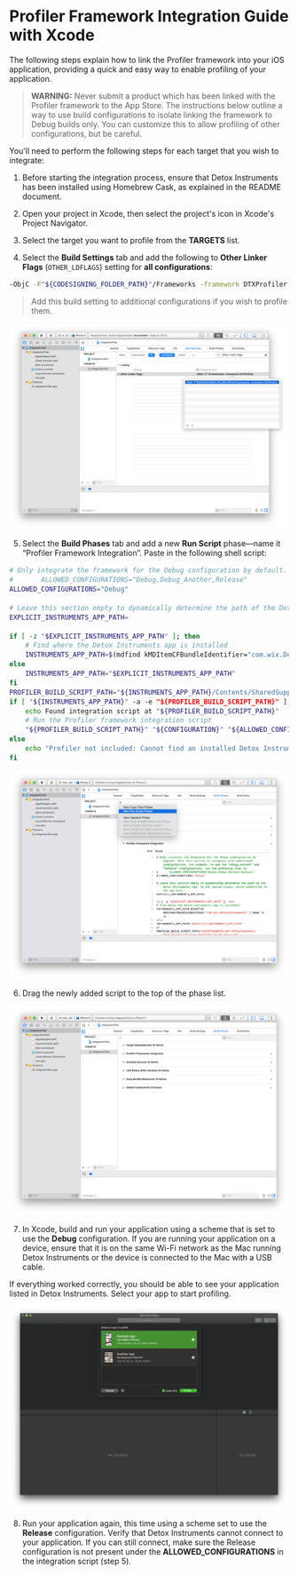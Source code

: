 # Profiler Framework Integration Guide with Xcode

The following steps explain how to link the Profiler framework into your iOS application, providing a quick and easy way to enable profiling of your application.

> **WARNING:** Never submit a product which has been linked with the Profiler framework to the App Store. The instructions below outline a way to use build configurations to isolate linking the framework to Debug builds only. You can customize this to allow profiling of other configurations, but be careful.

You'll need to perform the following steps for each target that you wish to integrate:

1. Before starting the integration process, ensure that Detox Instruments has been installed using Homebrew Cask, as explained in the README document.

2. Open your project in Xcode, then select the project's icon in Xcode's Project Navigator.

3. Select the target you want to profile from the **TARGETS** list.

4. Select the **Build Settings** tab and add the following to **Other Linker Flags** (`OTHER_LDFLAGS`) setting for **all configurations**:

  ```bash
  -ObjC -F"${CODESIGNING_FOLDER_PATH}"/Frameworks -framework DTXProfiler
  ```

  > Add this build setting to additional configurations if you wish to profile them.

  ![Other Linker Flags](Resources/Integration_OtherLinkerFlags.png "Add the Other Linker Flags build setting")

5. Select the **Build Phases** tab and add a new **Run Script** phase—name it “Profiler Framework Integration”. Paste in the following shell script:

  ```bash
  # Only integrate the framework for the Debug configuration by default. Edit this section to integrate with additional configurations. For example, to add the "Debug_Another" and "Release" configurations, set the following line to:
  #       ALLOWED_CONFIGURATIONS="Debug,Debug_Another,Release"
  ALLOWED_CONFIGURATIONS="Debug"
  
  # Leave this section empty to dynamically determine the path of the Detox Instruments app. If you are seeing issues, point explicitly to the app here.
  EXPLICIT_INSTRUMENTS_APP_PATH=
  
  if [ -z "$EXPLICIT_INSTRUMENTS_APP_PATH" ]; then
      # Find where the Detox Instruments app is installed
      INSTRUMENTS_APP_PATH=$(mdfind kMDItemCFBundleIdentifier="com.wix.DetoxInstruments" | head -n 1)
  else
      INSTRUMENTS_APP_PATH="$EXPLICIT_INSTRUMENTS_APP_PATH"
  fi
  PROFILER_BUILD_SCRIPT_PATH="${INSTRUMENTS_APP_PATH}/Contents/SharedSupport/Scripts/profiler_build_phase.sh"
  if [ "${INSTRUMENTS_APP_PATH}" -a -e "${PROFILER_BUILD_SCRIPT_PATH}" ]; then
      echo Found integration script at "${PROFILER_BUILD_SCRIPT_PATH}"
      # Run the Profiler framework integration script
      "${PROFILER_BUILD_SCRIPT_PATH}" "${CONFIGURATION}" "${ALLOWED_CONFIGURATIONS}"
  else
      echo "Profiler not included: Cannot find an installed Detox Instruments app."
  fi
  ```

  ![New Run Script](Resources/Integration_NewBuildPhase.png "Add new run script and paste the script")

6. Drag the newly added script to the top of the phase list.

  ![Drag to Top](Resources/Integration_DragToTop.png "Drag the new script to the top of the list")

7. In Xcode, build and run your application using a scheme that is set to use the **Debug** configuration. If you are running your application on a device, ensure that it is on the same Wi-Fi network as the Mac running Detox Instruments or the device is connected to the Mac with a USB cable.

  If everything worked correctly, you should be able to see your application listed in Detox Instruments. Select your app to start profiling.

  ![Discovered](Resources/Integration_Discovered.png "Detox Instruments lists your app")

8. Run your application again, this time using a scheme set to use the **Release** configuration. Verify that Detox Instruments cannot connect to your application. If you can still connect, make sure the Release configuration is not present under the **ALLOWED_CONFIGURATIONS** in the integration script (step 5).
